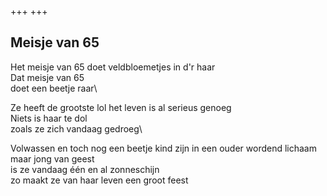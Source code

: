 +++
+++

## Meisje van 65

Het meisje van 65
doet veldbloemetjes in d'r haar\
Dat meisje van 65\
doet een beetje raar\

Ze heeft de grootste lol
het leven is al serieus genoeg\
Niets is haar te dol\
zoals ze zich vandaag gedroeg\

Volwassen en toch nog een beetje kind zijn
in een ouder wordend lichaam maar jong van geest\
is ze vandaag één en al zonneschijn\
zo maakt ze van haar leven een groot feest
